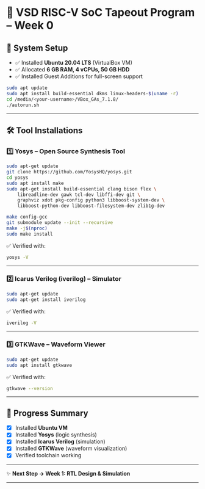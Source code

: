 # 🚀 VSD RISC-V SoC Tapeout Program – Week 0

## 📌 System Setup

* ✅ Installed **Ubuntu 20.04 LTS** (VirtualBox VM)
* ✅ Allocated **6 GB RAM, 4 vCPUs, 50 GB HDD**
* ✅ Installed Guest Additions for full-screen support

```bash
sudo apt update
sudo apt install build-essential dkms linux-headers-$(uname -r)
cd /media/<your-username>/VBox_GAs_7.1.8/
./autorun.sh
```

---

## 🛠️ Tool Installations

### 1️⃣ Yosys – Open Source Synthesis Tool

```bash
sudo apt-get update
git clone https://github.com/YosysHQ/yosys.git
cd yosys
sudo apt install make
sudo apt-get install build-essential clang bison flex \
    libreadline-dev gawk tcl-dev libffi-dev git \
    graphviz xdot pkg-config python3 libboost-system-dev \
    libboost-python-dev libboost-filesystem-dev zlib1g-dev

make config-gcc
git submodule update --init --recursive
make -j$(nproc)
sudo make install
```

✅ Verified with:

```bash
yosys -V
```

---

### 2️⃣ Icarus Verilog (iverilog) – Simulator

```bash
sudo apt-get update
sudo apt-get install iverilog
```

✅ Verified with:

```bash
iverilog -V
```

---

### 3️⃣ GTKWave – Waveform Viewer

```bash
sudo apt-get update
sudo apt install gtkwave
```

✅ Verified with:

```bash
gtkwave --version
```

---

## 📂 Progress Summary

* [x] Installed **Ubuntu VM**
* [x] Installed **Yosys** (logic synthesis)
* [x] Installed **Icarus Verilog** (simulation)
* [x] Installed **GTKWave** (waveform visualization)
* [x] Verified toolchain working

---

✨ **Next Step → Week 1: RTL Design & Simulation**

---
